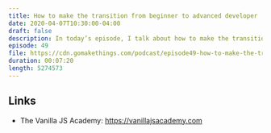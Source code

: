 ```yaml
---
title: How to make the transition from beginner to advanced developer
date: 2020-04-07T10:30:00-04:00
draft: false
description: In today’s episode, I talk about how to make the transition from beginner to advanced developer.
episode: 49
file: https://cdn.gomakethings.com/podcast/episode49-how-to-make-the-transition-from-beginner-to-advanced-developer.mp3
duration: 00:07:20
length: 5274573
---
```


## Links

- The Vanilla JS Academy: https://vanillajsacademy.com